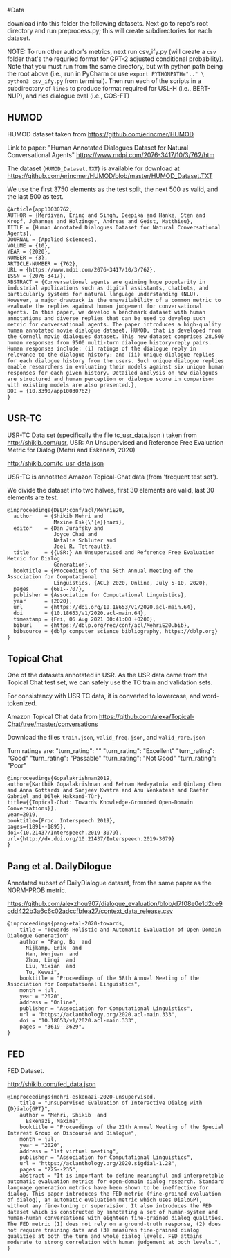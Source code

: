 #Data

download into this folder the following datasets. Next go to 
repo's root directory and run preprocess.py; this will create
subdirectories for each dataset.

NOTE: To run other author's metrics, next run csv_ify.py (will create
a `csv` folder that's the requried format for GPT-2 adjusted conditional
probability). Note that you must run from the same directory, but with
python path being the root above (i.e., run in PyCharm or use 
`export PYTHONPATH=".." \ python3 csv_ify.py` from terminal). 
Then run each of the scripts in a subdirectory of `lines` to produce format
required for USL-H (i.e., BERT-NUP), and rics dialogue eval (i.e., COS-FT) 

## HUMOD

HUMOD dataset taken from https://github.com/erincmer/HUMOD

Link to paper: "Human Annotated Dialogues Dataset for Natural Conversational Agents"
https://www.mdpi.com/2076-3417/10/3/762/htm

The dataset (`HUMOD_Dataset.TXT`) is available for download at https://github.com/erincmer/HUMOD/blob/master/HUMOD_Dataset.TXT

We use the first 3750 elements as the test split, the next 500 as valid,
and the last 500 as test.

```
@Article{app10030762,
AUTHOR = {Merdivan, Erinc and Singh, Deepika and Hanke, Sten and Kropf, Johannes and Holzinger, Andreas and Geist, Matthieu},
TITLE = {Human Annotated Dialogues Dataset for Natural Conversational Agents},
JOURNAL = {Applied Sciences},
VOLUME = {10},
YEAR = {2020},
NUMBER = {3},
ARTICLE-NUMBER = {762},
URL = {https://www.mdpi.com/2076-3417/10/3/762},
ISSN = {2076-3417},
ABSTRACT = {Conversational agents are gaining huge popularity in industrial applications such as digital assistants, chatbots, and particularly systems for natural language understanding (NLU). However, a major drawback is the unavailability of a common metric to evaluate the replies against human judgement for conversational agents. In this paper, we develop a benchmark dataset with human annotations and diverse replies that can be used to develop such metric for conversational agents. The paper introduces a high-quality human annotated movie dialogue dataset, HUMOD, that is developed from the Cornell movie dialogues dataset. This new dataset comprises 28,500 human responses from 9500 multi-turn dialogue history-reply pairs. Human responses include: (i) ratings of the dialogue reply in relevance to the dialogue history; and (ii) unique dialogue replies for each dialogue history from the users. Such unique dialogue replies enable researchers in evaluating their models against six unique human responses for each given history. Detailed analysis on how dialogues are structured and human perception on dialogue score in comparison with existing models are also presented.},
DOI = {10.3390/app10030762}
}
```

## USR-TC

USR-TC Data set (specifically the file  tc_usr_data.json ) taken from http://shikib.com/usr, USR: An Unsupervised and Reference Free Evaluation Metric for Dialog (Mehri and Eskenazi, 2020)

http://shikib.com/tc_usr_data.json


USR-TC is annotated Amazon Topical-Chat data (from 'frequent test set').

We divide the dataset into two halves, first 30 elements are valid,
last 30 elements are test.

```
@inproceedings{DBLP:conf/acl/MehriE20,
  author    = {Shikib Mehri and
               Maxine Esk{\'{e}}nazi},
  editor    = {Dan Jurafsky and
               Joyce Chai and
               Natalie Schluter and
               Joel R. Tetreault},
  title     = {{USR:} An Unsupervised and Reference Free Evaluation Metric for Dialog
               Generation},
  booktitle = {Proceedings of the 58th Annual Meeting of the Association for Computational
               Linguistics, {ACL} 2020, Online, July 5-10, 2020},
  pages     = {681--707},
  publisher = {Association for Computational Linguistics},
  year      = {2020},
  url       = {https://doi.org/10.18653/v1/2020.acl-main.64},
  doi       = {10.18653/v1/2020.acl-main.64},
  timestamp = {Fri, 06 Aug 2021 00:41:00 +0200},
  biburl    = {https://dblp.org/rec/conf/acl/MehriE20.bib},
  bibsource = {dblp computer science bibliography, https://dblp.org}
}
```

## Topical Chat

One of the datasets annotated in USR. As the USR data came from
the Topical Chat test set, we can safely use the TC train and 
validation sets.

For consistency with USR TC data, it is converted to lowercase,
and word-tokenized.

Amazon Topical Chat data from https://github.com/alexa/Topical-Chat/tree/master/conversations

Download the files `train.json`, `valid_freq.json`, and `valid_rare.json`

Turn ratings are:
"turn_rating": ""
"turn_rating": "Excellent"
"turn_rating": "Good"
"turn_rating": "Passable"
"turn_rating": "Not Good"
"turn_rating": "Poor"

```
@inproceedings{Gopalakrishnan2019,
author={Karthik Gopalakrishnan and Behnam Hedayatnia and Qinlang Chen and Anna Gottardi and Sanjeev Kwatra and Anu Venkatesh and Raefer Gabriel and Dilek Hakkani-Tür},
title={{Topical-Chat: Towards Knowledge-Grounded Open-Domain Conversations}},
year=2019,
booktitle={Proc. Interspeech 2019},
pages={1891--1895},
doi={10.21437/Interspeech.2019-3079},
url={http://dx.doi.org/10.21437/Interspeech.2019-3079}
}
```

## Pang et al. DailyDilogue

Annotated subset of DailyDialogue dataset, from the same paper
as the NORM-PROB metric.

https://github.com/alexzhou907/dialogue_evaluation/blob/d7f08e0e1d2ce9cdd422b3a6c6c02adccfbfea27/context_data_release.csv

```
@inproceedings{pang-etal-2020-towards,
    title = "Towards Holistic and Automatic Evaluation of Open-Domain Dialogue Generation",
    author = "Pang, Bo  and
      Nijkamp, Erik  and
      Han, Wenjuan  and
      Zhou, Linqi  and
      Liu, Yixian  and
      Tu, Kewei",
    booktitle = "Proceedings of the 58th Annual Meeting of the Association for Computational Linguistics",
    month = jul,
    year = "2020",
    address = "Online",
    publisher = "Association for Computational Linguistics",
    url = "https://aclanthology.org/2020.acl-main.333",
    doi = "10.18653/v1/2020.acl-main.333",
    pages = "3619--3629",
}
```

## FED

FED Dataset.

http://shikib.com/fed_data.json

```
@inproceedings{mehri-eskenazi-2020-unsupervised,
    title = "Unsupervised Evaluation of Interactive Dialog with {D}ialo{GPT}",
    author = "Mehri, Shikib  and
      Eskenazi, Maxine",
    booktitle = "Proceedings of the 21th Annual Meeting of the Special Interest Group on Discourse and Dialogue",
    month = jul,
    year = "2020",
    address = "1st virtual meeting",
    publisher = "Association for Computational Linguistics",
    url = "https://aclanthology.org/2020.sigdial-1.28",
    pages = "225--235",
    abstract = "It is important to define meaningful and interpretable automatic evaluation metrics for open-domain dialog research. Standard language generation metrics have been shown to be ineffective for dialog. This paper introduces the FED metric (fine-grained evaluation of dialog), an automatic evaluation metric which uses DialoGPT, without any fine-tuning or supervision. It also introduces the FED dataset which is constructed by annotating a set of human-system and human-human conversations with eighteen fine-grained dialog qualities. The FED metric (1) does not rely on a ground-truth response, (2) does not require training data and (3) measures fine-grained dialog qualities at both the turn and whole dialog levels. FED attains moderate to strong correlation with human judgement at both levels.",
}

```
